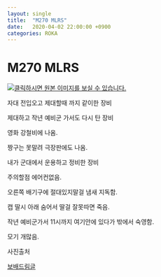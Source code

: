 ```yaml
---
layout: single
title:  "M270 MLRS"
date:   2020-04-02 22:00:00 +0900
categories: ROKA
---
```

# M270 MLRS

[![클릭하시면 원본 이미지를 보실 수 있습니다.](https://file1.bobaedream.co.kr/multi_image/army/2017/09/17/23/CA059be87cb4729a.jpg)](https://www.bobaedream.co.kr/view?code=best&No=126351#inlineContent)

자대 전입오고 제대할때 까지 같이한 장비

제대하고 작년 예비군 가서도 다시 탄 장비



영화 강철비에 나옴.

짱구는 못말려 극장판에도 나옴.



내가 군대에서 운용하고 정비한 장비

주의할점 에어컨없음.

오른쪽 배기구에 절대있지말걸 냄새 지독함.

캡 딸시 아래 숨어서 딸걸 잘못따면 죽음.



작년 예비군가서 11시까지 여기안에 있다가 밖에서 숙영함. 

모기 개많음.



사진출처

[보배드림글](https://www.bobaedream.co.kr/view?code=best&No=12635)

